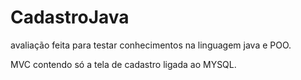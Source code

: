# CadastroJava
avaliação feita para testar conhecimentos na linguagem java e POO.

MVC contendo só a tela de cadastro ligada ao MYSQL.
